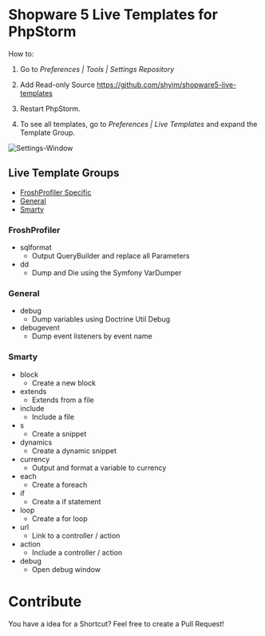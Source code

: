 # Shopware 5 Live Templates for PhpStorm

How to:

1) Go to *Preferences | Tools | Settings Repository*

2) Add Read-only Source https://github.com/shyim/shopware5-live-templates

3) Restart PhpStorm.

4) To see all templates, go to *Preferences | Live Templates* and expand the Template Group.

![Settings-Window](https://i.imgur.com/R6gSpf9.png)


## Live Template Groups

- [FroshProfiler Specific](#FroshProfiler)
- [General](#General)
- [Smarty](#Smarty)


### FroshProfiler ###

* sqlformat
    * Output QueryBuilder and replace all Parameters
* dd
    * Dump and Die using the Symfony VarDumper

### General ###

* debug
    * Dump variables using Doctrine Util Debug
* debugevent
    * Dump event listeners by event name

### Smarty ###

* block
    * Create a new block
* extends
    * Extends from a file
* include
    * Include a file
* s
    * Create a snippet
* dynamics
    * Create a dynamic snippet
* currency
    * Output and format a variable to currency
* each
    * Create a foreach
* if
    * Create a if statement
* loop
    * Create a for loop
* url
    * Link to a controller / action
* action
    * Include a controller / action
* debug
    * Open debug window

# Contribute

You have a idea for a Shortcut? Feel free to create a Pull Request!
